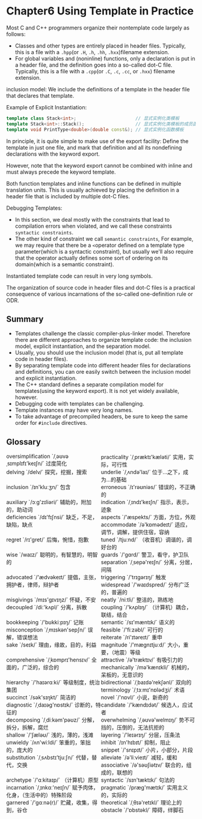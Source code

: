 # Chapter6 Using Template in Practice

<!-- vim-markdown-toc GFM -->

<!-- vim-markdown-toc -->



Most C and C++ programmers organize their nontemplate code largely as follows:

- Classes and other types are entirely placed in header files. Typically, this is a file with a `.hpp`(or `.H`, `.h`, `.hh`, `.hxx`)filename extension.
- For global variables and (noninline) functions, only a declaration is put in a header file, and the definition goes into a so-called dot-C file. Typically, this is a file with a `.cpp`(or `.C`, `.c`, `.cc`, or `.hxx`) filename extension.

inclusion model: We include the definitions of a template in the header file that declares that template.

Example of Explicit Instantiation:

```c++
template class Stack<int>;                      // 显式实例化类模板
template Stack<int>::Stack();                   // 显式实例化类模板的成员函数
template void PrintType<double>(double const&); // 显式实例化函数模板
```

In principle, it is quite simple to make use of the export facility: Define the template in just one file, and mark that definition and all its nondefining declarations with the keyword export.

However, note that the keyword export cannot be combined with inline and must always precede the keyword template.

Both function templates and inline functions can be defined in multiple translation units. This is usually achieved by placing the definition in a header file that is included by multiple dot-C files.

Debugging Templates:

- In this section, we deal mostly with the constraints that lead to compilation errors when violated, and we call these constraints `syntactic constraints`.
- The other kind of constraint we call `semantic constraints`, For example, we may require that there be a `<`operator defined on a template type parameter(which is a syntactic constraint), but usually we'll also require that the operator actually defines some sort of ordering on its domain(which is a semantic constraint).

Instantiated template code can result in very long symbols.

The organization of source code in header files and dot-C files is a practical consequence of various incarnations of the so-called one-definition rule or ODR.



## Summary

- Templates challenge the classic compiler-plus-linker model. Therefore there are different approaches to organize template code: the inclusion model, explicit instantiation, and the separation model.
- Usually, you should use the inclusion model (that is, put all template code in header files).
- By separating template code into different header files for declarations and definitions, you can ore easily switch between the inclusion model and explicit instantiation.
- The C++ standard defines a separate compilation model for templates(using the keyword export). It is not yet widely available, however.
- Debugging code with templates can be challenging.
- Template instances may have very long names.
- To take advantage of precompiled headers, be sure to keep the same order for `#include` directives.



## Glossary

<div style="width: 50%; float:left;">oversimplification `/ˌəʊvəˌsɪmplɪfɪ'keɪʃn/` 过度简化</div>
<div style="width: 50%; float:left;">practicality `/ˌpræktɪ'kæləti/` 实用，实际，可行性</div>
<div style="width: 50%; float:left;">delving `/delv/` 探究，挖掘，搜索</div>
<div style="width: 50%; float:left;">underlie `/ˌʌndə'laɪ/` 位于...之下，成为...的基础</div>
<div style="width: 50%; float:left;">inclusion `/ɪn'kluːʒn/` 包含</div>
<div style="width: 50%; float:left;">erroneous `/ɪ'rəʊniəs/` 错误的，不正确的</div>
<div style="width: 50%; float:left;">auxiliary `/ɔːɡ'zɪliəri/` 辅助的，附加的，助动词</div>
<div style="width: 50%; float:left;">indication `/ˌɪndɪ'keɪʃn/` 指示，表示，迹象</div>
<div style="width: 50%; float:left;">deficiencies `/dɪ'fɪʃnsi/` 缺乏，不足，缺陷，缺点</div>
<div style="width: 50%; float:left;">aspects `/'æspekts/` 方面，方位，外观</div>
<div style="width: 50%; float:left;">accommodate `/ə'kɒmədeɪt/` 适应，调节，调解，提供住宿，容纳</div>
<div style="width: 50%; float:left;">regret `/rɪ'ɡret/` 后悔，惋惜，抱歉</div>
<div style="width: 50%; float:left;">tuned `/tjuːnd/` （收音机）调谐的，调好台的</div>
<div style="width: 50%; float:left;">wise `/waɪz/` 聪明的，有智慧的，明智的</div>
<div style="width: 50%; float:left;">guards `/'gɑrd/` 警卫，看守，护卫队</div>
<div style="width: 50%; float:left;">separation `/ˌsepə'reɪʃn/` 分离，分居，间隔</div>
<div style="width: 50%; float:left;">advocated `/'ædvəkeɪt/` 提倡，主张，拥护者，律师，辩护者</div>
<div style="width: 50%; float:left;">triggering `/'trɪgərɪŋ/` 触发</div>
<div style="width: 50%; float:left;">widespread `/'waɪdspred/` 分布广泛的，普遍的</div>
<div style="width: 50%; float:left;">misgivings `/mɪs'ɡɪvɪŋz/` 怀疑，不安</div>
<div style="width: 50%; float:left;">neatly `/niːtli/` 整洁的，熟练地</div>
<div style="width: 50%; float:left;">decoupled `/diː'kʌpl/` 分离，拆散</div>
<div style="width: 50%; float:left;">coupling `/'kʌplɪŋ/` （计算机）耦合，联结，结合</div>
<div style="width: 50%; float:left;">bookkeeping `/'bʊkkiːpɪŋ/` 记账</div>
<div style="width: 50%; float:left;">semantic `/sɪ'mæntɪk/` 语义的</div>
<div style="width: 50%; float:left;">misconception `/ˌmɪskən'sepʃn/` 误解，错误想法</div>
<div style="width: 50%; float:left;">feasible `/'fiːzəbl/` 可行的</div>
<div style="width: 50%; float:left;">reiterate `/ri'ɪtəreɪt/` 重申</div>
<div style="width: 50%; float:left;">sake `/seɪk/` 理由，缘故，目的，利益</div>
<div style="width: 50%; float:left;">magnitude `/'mæɡnɪtjuːd/` 大小，重要，（地震）等级</div>
<div style="width: 50%; float:left;">comprehensive `/ˌkɒmprɪ'hensɪv/` 全面的，广泛的，综合的</div>
<div style="width: 50%; float:left;">attractive `/ə'træktɪv/` 有吸引力的</div>
<div style="width: 50%; float:left;">mechanically `/mə'kænɪkli/` 机械的，呆板的，无意识的</div>
<div style="width: 50%; float:left;">hierarchy `/'haɪərɑːki/` 等级制度，统治集团</div>
<div style="width: 50%; float:left;">bidirectional `/ˌbaɪdə'rekʃənl/` 双向的</div>
<div style="width: 50%; float:left;">terminology `/ˌtɜːmɪ'nɒlədʒi/` 术语</div>
<div style="width: 50%; float:left;">succinct `/sək'sɪŋkt/` 简洁的</div>
<div style="width: 50%; float:left;">novel `/'nɒvl/` 小说，新奇的</div>
<div style="width: 50%; float:left;">diagnostic `/ˌdaɪəɡ'nɒstɪk/` 诊断的，特征的</div>
<div style="width: 50%; float:left;">candidate `/'kændɪdət/` 候选人，应试者</div>
<div style="width: 50%; float:left;">decomposing `/ˌdiːkəm'pəʊz/` 分解，拆分，拆解，腐烂</div>
<div style="width: 50%; float:left;">overwhelming `/ˌəʊvə'welmɪŋ/` 势不可挡的，压倒的，无法抗拒的</div>
<div style="width: 50%; float:left;">shallow `/'ʃæləʊ/` 浅的，薄的，浅滩</div>
<div style="width: 50%; float:left;">layering `/'leɪərɪŋ/` 分层，压条法</div>
<div style="width: 50%; float:left;">unwieldy `/ʌn'wiːldi/` 笨重的，笨拙的，庞大的</div>
<div style="width: 50%; float:left;">inhibit `/ɪn'hɪbɪt/` 抑制，阻止</div>
<div style="width: 50%; float:left;">snippet `/'snɪpɪt/` 小片，小部分，片段</div>
<div style="width: 50%; float:left;">substitution `/ˌsʌbstɪ'tjuːʃn/` 代替，替代，交换</div>
<div style="width: 50%; float:left;">alleviate `/ə'liːvieɪt/` 减轻，缓和</div>
<div style="width: 50%; float:left;">associative `/ə'səʊʃiətɪv/` 联合的，组成的，联想的</div>
<div style="width: 50%; float:left;">archetype `/'ɑːkitaɪp/` （计算机）原型</div>
<div style="width: 50%; float:left;">syntactic `/sɪn'tæktɪk/` 句法的</div>
<div style="width: 50%; float:left;">incarnation `/ˌɪnkɑː'neɪʃn/` 赋予肉体，化身，（生活中的）特殊阶段</div>
<div style="width: 50%; float:left;">pragmatic `/præɡ'mætɪk/` 实用主义的，实际的</div>
<div style="width: 50%; float:left;">garnered `/'ɡɑːnə(r)/` 贮藏，收集，得到，谷仓</div>
<div style="width: 50%; float:left;">theoretical `/ˌθɪə'retɪkl/` 理论上的</div>
<div style="width: 50%; float:left;">obstacle `/'ɒbstəkl/` 障碍，绊脚石</div>
